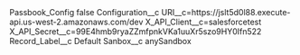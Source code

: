 <?xml version="1.0" encoding="UTF-8"?>
<CustomMetadata xmlns="http://soap.sforce.com/2006/04/metadata" xmlns:xsi="http://www.w3.org/2001/XMLSchema-instance" xmlns:xsd="http://www.w3.org/2001/XMLSchema">
    <label>Passbook_Config</label>
    <protected>false</protected>
    <values>
        <field>Configuration__c</field>
        <value xsi:type="xsd:string">URI__c=https://jslt5d0l88.execute-api.us-west-2.amazonaws.com/dev
X_API_Client__c=salesforcetest
X_API_Secret__c=99E4hmb9ryaZZmfpnkVKa1uuXr5szo9HY0Ifn522</value>
    </values>
    <values>
        <field>Record_Label__c</field>
        <value xsi:type="xsd:string">Default</value>
    </values>
    <values>
        <field>Sanbox__c</field>
        <value xsi:type="xsd:string">anySandbox</value>
    </values>
</CustomMetadata>

